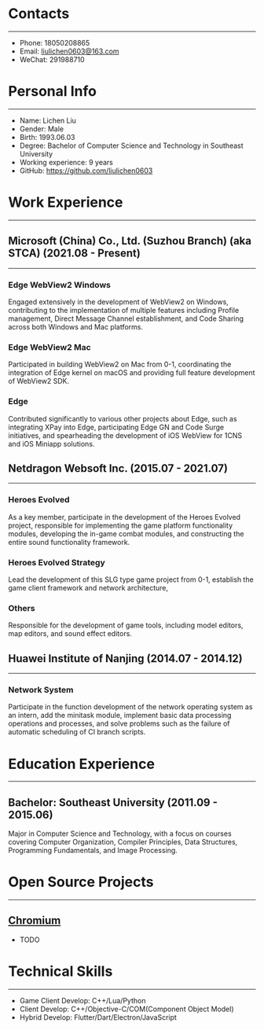 # Contacts

---

- Phone: 18050208865
- Email: liulichen0603@163.com
- WeChat: 291988710

# Personal Info

---

- Name: Lichen Liu
- Gender: Male
- Birth: 1993.06.03
- Degree: Bachelor of Computer Science and Technology in Southeast University
- Working experience: 9 years
- GitHub: https://github.com/liulichen0603

# Work Experience

---

## Microsoft (China) Co., Ltd. (Suzhou Branch) (aka STCA) (2021.08 - Present)

---

### Edge WebView2 Windows

Engaged extensively in the development of WebView2 on Windows, contributing to the implementation of multiple features including Profile management, Direct Message Channel establishment, and Code Sharing across both Windows and Mac platforms.

### Edge WebView2 Mac

Participated in building WebView2 on Mac from 0-1, coordinating the integration of Edge kernel on macOS and providing full feature development of WebView2 SDK.

### Edge

Contributed significantly to various other projects about Edge, such as integrating XPay into Edge, participating Edge GN and Code Surge initiatives, and spearheading the development of iOS WebView for 1CNS and iOS Miniapp solutions.

## Netdragon Websoft Inc. (2015.07 - 2021.07)

---

### Heroes Evolved

As a key member, participate in the development of the Heroes Evolved project, responsible for implementing the game platform functionality modules, developing the in-game combat modules, and constructing the entire sound functionality framework.

### Heroes Evolved Strategy

Lead the development of this SLG type game project from 0-1, establish the game client framework and network architecture,

### Others

Responsible for the development of game tools, including model editors, map editors, and sound effect editors.

## Huawei Institute of Nanjing (2014.07 - 2014.12)

---

### Network System

Participate in the function development of the network operating system as an intern, add the minitask module, implement basic data processing operations and processes, and solve problems such as the failure of automatic scheduling of CI branch scripts.

# Education Experience

---

## Bachelor: Southeast University (2011.09 - 2015.06)

Major in Computer Science and Technology, with a focus on courses covering Computer Organization, Compiler Principles, Data Structures, Programming Fundamentals, and Image Processing.

# Open Source Projects

---

## [Chromium](https://source.chromium.org/)

- TODO

# Technical Skills

---

- Game Client Develop: C++/Lua/Python
- Client Develop: C++/Objective-C/COM(Component Object Model)
- Hybrid Develop: Flutter/Dart/Electron/JavaScript


